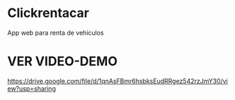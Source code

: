 # Clickrentacar
App web para renta de vehículos

# VER VIDEO-DEMO
https://drive.google.com/file/d/1qnAsFBmr6hsbksEudRRgez542rzJmY30/view?usp=sharing
